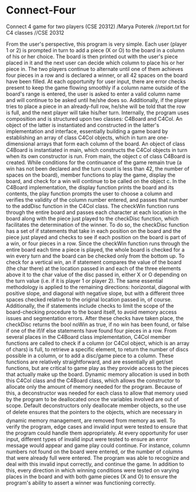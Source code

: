 # Connect-Four
Connect 4 game for two players (CSE 20312)
/Marya Poterek
//report.txt for C4 classes
//CSE 20312

From the user's perspective, this program is very simple. Each user (player 1 or 2) is prompted in turn to add a piece (X or O) to the board in a column of his or her choice. The board is then printed out with the user's piece placed in it and the next user can decide which column to place his or her piece in. The two players continue to alternate until one of them achieves four pieces in a row and is declared a winner, or all 42 spaces on the board have been filled. At each opportunity for user input, there are error checks present to keep the game flowing smoothly if a column name outside of the board's range is entered, the user is asked to enter a valid column name and will continue to be asked until he/she does so. Additionally, if the player tries to place a piece in an already-full row, he/she will be told that the row is full, and the next player will take his/her turn. 
Internally, the program uses composition and is structured upon two classes: C4Board and C4Col. An object of the latter is instantiated and constructed in the latter's implementation and interface, essentially building a game board by establishing an array of class C4Col objects, which in turn are one-dimensional arrays that form each column of the board. An object of class C4Board is instantiated in main, which constructs the C4Col objects in turn when its own constructor is run. 
From main, the object c of class C4Board is created. While conditions for the continuance of the game remain true (a win has not been declared and the turn count is less than 42, the number of spaces on the board), member functions to play the game, display the board, and check for a win will continue to be called on the object c. In the C4Board implementation, the display function prints the board and its contents, the play function prompts the user to choose a column and verifies the validity of the column number entered, and passes that number to the addDisc function in the C4Col class. The checkWin function runs through the entire board and passes each character at each location in the board along with the piece just played to the checkDisc function, which facilitates the determination of the winner.
To do so, the checkDisc function has a set of if statements that take in each position on the board and the piece just played and checks to see if each position on the board is part of a win, or four pieces in a row. Since the checkWin function runs through the entire board each time a piece is played, the whole board is checked for a win every turn and the board can be checked only from the bottom up. To check for a vertical win, an if statement compares the value of the board (the char there) at the location passed in and each of the three elements above it to the char value of the disc passed in, either X or O depending on the turn value (i.e. if it is player 1 or player 2). The same essential methodology is applied to the remaining directions: horizontal, diagonal with positive slope, and diagonal with negative slope, but with a different three spaces checked relative to the original location passed in, of course. Additionally, the if statements include checks to limit the scope of the board-checking procedure to the board itself, to avoid memory access issues and segmentation errors. After these checks have taken place, the checkDisc returns the bool noWin as true, if no win has been found, or false if one of the if/if else statements have found four pieces in a row. 
From several places in the C4Board class implementation, C4Col member functions are called to check if a column (or C4Col object, which is an array of chars) is full, to retrieve a specific element, to return the number of discs possible in a column, or to add a disc/game piece to a column. These functions are relatively straightforward, and are essentially all get/set functions, but are critical to game play as they provide access to the pieces that actually make up the board. Dynamic memory allocation is used in both this C4Col class and the C4Board class, which allows the constructor to allocate only the amount of memory needed for the program. Because of this, a deconstructor was needed for each class to allow that memory used by the program to be deallocated once the variables involved are out of scope. Default deconstructors only deallocate member objects, so the use of delete ensures that the pointers to the objects, which are necessary in dynamic memory management, are removed from memory as well. 
	To verify the program, edge cases and invalid input were tested to ensure that the program could handle them appropriately. At every opportunity for user input, different types of invalid input were tested to ensure an error message would appear and game play could continue. For instance, column numbers not found on the board were entered, or the number of columns that were already full were entered. The program was able to recognize and deal with this invalid input correctly, and continue the game. In addition to this, every direction in which winning conditions were tested on varying places in the board and with both game pieces (X and O) to ensure the program's ability to assert a winner was functioning correctly. 
